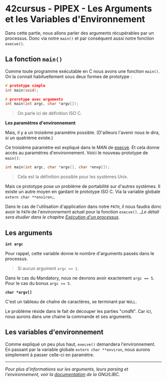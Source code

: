 <!--

	ARGUMENTS.md

	By: xbeheydt <xavier.beheydt@gmail.com>

	Created: 2022/02/17

-->
# 42cursus - PIPEX - Les Arguments et les Variables d'Environnement

Dans cette partie, nous allons parler des arguments récupérables par un
processus. Donc via notre `main()` et par conséquent aussi notre fonction
`execve()`.

## La fonction `main()`

Comme toute programme exécutable en C nous avons une fonction `main()`. On la
connait habituellement sous deux formes de prototype :

```C
# prototype simple
int	main(void);

# prorotype avec arguments
int	main(int argc, char *argv[]);
```

> On parle ici de définition ISO C.

**Les paramètres d'environnement**

Mais, il y a un troisième paramètre possible. (D'ailleurs l'avenir nous le
dira, si un quatrième existe.)

Ce troisième paramètre est expliqué dans le MAN de
[execve](http://manpagesfr.free.fr/man/man2/execve.2.html). Et cela donne accès
au paramètres d'environnement. Voici le nouveau prototype de `main()`:

```C
int	main(int argc, char *argv[], char *envp[]);
```

> Cela est la définition possible pour les systèmes Unix.

Mais ce prototype pose un problème de portabilité sur d'autres systèmes. Il
existe un autre moyen en gardant le prototype ISO C. Via la variable globale
`extern char **environ;`.

Dans le cas de l'utilisation d'application dans notre `PATH`, il nous faudra
donc avoir le `PATH` de l'environnement actuel pour la fonction `execve()`.
__Le détail sera étudier dans le chapitre
[Exécution d'un processus](./EXEC.md)._

## Les arguments

**`int argc`**

Pour rappel, cette variable donne le nombre d'arguments passés dans le
processus.

> Si aucun argument `argc == 1`.

Dans le cas du Mandatory, nous ne devrons avoir exactement `argc == 5`. Pour
le cas du bonus `argc >= 5`.

**`char *argv[]`**

C'est un tableau de chaîne de caractères, se terminant par `NULL`.

Le problème réside dans le fait de découper les parties "cmdN". Car ici, nous
aurons dans une chaine la commande et ses arguments.

## Les variables d'environnement

Comme expliqué un peu plus haut, `execve()` demandera l'environnement. En
passant par la variable globale `extern char **environ`, nous aurons simplement
à passer celle-ci en paramètre.

---

_Pour plus d'informations sur les arguments, leurs parsing et l'environnement,
voir la
[documentation](https://www.gnu.org/software/libc/manual/html_node/Program-Arguments.html)
de la GNU/LIBC._

